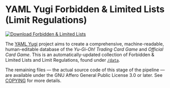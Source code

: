 # YAML Yugi Forbidden & Limited Lists (Limit Regulations)

[![Download Forbidden & Limited Lists](https://github.com/DawnbrandBots/yaml-yugi-limit-regulation/actions/workflows/limit-regulation.yaml/badge.svg)](https://github.com/DawnbrandBots/yaml-yugi-limit-regulation/actions/workflows/limit-regulation.yaml)

The [YAML Yugi](https://github.com/DawnbrandBots/yaml-yugi) project aims to create a comprehensive, machine-readable,
human-editable database of the _Yu-Gi-Oh! Trading Card Game_ and _Official Card Game_. This is an automatically-updated
collection of Forbidden & Limited Lists and Limit Regulations, found under [`/data`](/data).

The remaining files — the actual source code of this stage of the pipeline — are available under the
GNU Affero General Public License 3.0 or later. See [COPYING](./COPYING) for more details.
